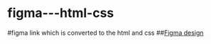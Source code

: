 ﻿# figma---html-css
#figma link which is converted to the html and css 
##[Figma design](https://www.figma.com/file/1ZJ79xK3oGUaXOHWQEhfbH/Untitled?node-id=1%3A17&t=z6hjW7HYXEIyIP0Z-0)
